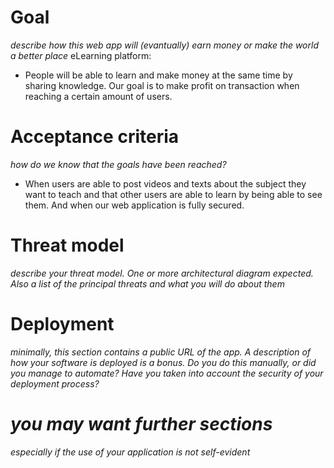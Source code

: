 # Goal
*describe how this web app will (evantually) earn money or make the world a better place*
eLearning platform:
 - People will be able to learn and make money at the same time by sharing knowledge. Our goal is to make profit on transaction when reaching a certain amount of users.

# Acceptance criteria
*how do we know that the goals have been reached?*
 - When users are able to post videos and texts about the subject they want to teach and that other users are able to learn by being able to see them. And when our web application is fully secured.

# Threat model
*describe your threat model. One or more architectural diagram expected. Also a list of the principal threats and what you will do about them*
# Deployment
*minimally, this section contains a public URL of the app. A description of how your software is deployed is a bonus. Do you do this manually, or did you manage to automate? Have you taken into account the security of your deployment process?*
# *you may want further sections*
*especially if the use of your application is not self-evident*
